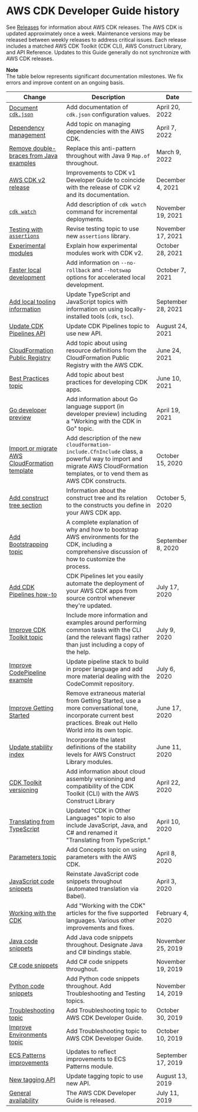 # AWS CDK Developer Guide history<a name="doc-history"></a>

See [Releases](https://github.com/awslabs/aws-cdk/releases) for information about AWS CDK releases\. The AWS CDK is updated approximately once a week\. Maintenance versions may be released between weekly releases to address critical issues\. Each release includes a matched AWS CDK Toolkit \(CDK CLI\), AWS Construct Library, and API Reference\. Updates to this Guide generally do not synchronize with AWS CDK releases\.

**Note**  
The table below represents significant documentation milestones\. We fix errors and improve content on an ongoing basis\.

| Change | Description | Date | 
| --- |--- |--- |
| [Document `cdk.json`](#doc-history) | Add documentation of `cdk.json` configuration values\. | April 20, 2022 | 
| [Dependency management](#doc-history) | Add topic on managing dependencies with the AWS CDK\. | April 7, 2022 | 
| [Remove double\-braces from Java examples](#doc-history) | Replace this anti\-pattern throughout with Java 9 `Map.of` throughout\. | March 9, 2022 | 
| [AWS CDK v2 release](#doc-history) | Improvements to CDK v1 Developer Guide to coincide with the release of CDK v2 and its documentation\. | December 4, 2021 | 
| [`cdk watch`](#doc-history) | Add description of `cdk watch` command for incremental deployments\. | November 19, 2021 | 
| [Testing with `assertions`](#doc-history) | Revise testing topic to use new `assertions` library\. | November 17, 2021 | 
| [Experimental modules](#doc-history) | Explain how experimental modules work with CDK v2\. | October 28, 2021 | 
| [Faster local development](#doc-history) | Add information on `--no-rollback` and `--hotswap` options for accelerated local development\. | October 7, 2021 | 
| [Add local tooling information](#doc-history) | Update TypeScript and JavaScript topics with information on using locally\-installed tools \(`cdk`, `tsc`\)\. | September 28, 2021 | 
| [Update CDK Pipelines API](#doc-history) | Update CDK Pipelines topic to use new API\. | August 24, 2021 | 
| [CloudFormation Public Registry](#doc-history) | Add topic about using resource definitions from the CloudFormation Public Registry with the AWS CDK\. | June 24, 2021 | 
| [Best Practices topic](#doc-history) | Add topic about best practices for developing CDK apps\. | June 10, 2021 | 
| [Go developer preview](#doc-history) | Add information about Go language support \(in developer preview\) including a "Working with the CDK in Go" topic\. | April 19, 2021 | 
| [Import or migrate AWS CloudFormation template](#doc-history) | Add description of the new `cloudformation-include.CfnInclude` class, a powerful way to import and migrate AWS CloudFormation templates, or to vend them as AWS CDK constructs\. | October 15, 2020 | 
| [Add construct tree section](#doc-history) | Information about the construct tree and its relation to the constructs you define in your AWS CDK app\. | October 5, 2020 | 
| [Add Bootstrapping topic](#doc-history) | A complete explanation of why and how to bootstrap AWS environments for the CDK, including a comprehensive discussion of how to customize the process\. | September 8, 2020 | 
| [Add CDK Pipelines how\-to](#doc-history) | CDK Pipelines let you easily automate the deployment of your AWS CDK apps from source control whenever they're updated\.  | July 17, 2020 | 
| [Improve CDK Toolkit topic](#doc-history) | Include more information and examples around performing common tasks with the CLI \(and the relevant flags\) rather than just including a copy of the help\. | July 9, 2020 | 
| [Improve CodePipeline example](#doc-history) | Update pipeline stack to build in proper language and add more material dealing with the CodeCommit repository\. | July 6, 2020 | 
| [Improve Getting Started](#doc-history) | Remove extraneous material from Getting Started, use a more conversational tone, incorporate current best practices\. Break out Hello World into its own topic\. | June 17, 2020 | 
| [Update stability index](#doc-history) | Incorporate the latest definitions of the stability levels for AWS Construct Library modules\. | June 11, 2020 | 
| [CDK Toolkit versioning](#doc-history) | Add information about cloud assembly versioning and compatibility of the CDK Toolkit \(CLI\) with the AWS Construct Library | April 22, 2020 | 
| [Translating from TypeScript](#doc-history) | Updated "CDK in Other Languages" topic to also include JavaScript, Java, and C\# and renamed it "Translating from TypeScript\." | April 10, 2020 | 
| [Parameters topic](#doc-history) | Add Concepts topic on using parameters with the AWS CDK\. | April 8, 2020 | 
| [JavaScript code snippets](#doc-history) | Reinstate JavaScript code snippets throughout \(automated translation via Babel\)\. | April 3, 2020 | 
| [Working with the CDK](#doc-history) | Add "Working with the CDK" articles for the five supported languages\. Various other improvements and fixes\. | February 4, 2020 | 
| [Java code snippets](#doc-history) | Add Java code snippets throughout\. Designate Java and C\# bindings stable\. | November 25, 2019 | 
| [C\# code snippets](#doc-history) | Add C\# code snippets throughout\. | November 19, 2019 | 
| [Python code snippets](#doc-history) | Add Python code snippets throughout\. Add Troubleshooting and Testing topics\. | November 14, 2019 | 
| [Troubleshooting topic](#doc-history) | Add Troubleshooting topic to AWS CDK Developer Guide\. | October 30, 2019 | 
| [Improve Environments topic](#doc-history) | Add Troubleshooting topic to AWS CDK Developer Guide\. | October 10, 2019 | 
| [ECS Patterns improvements](#doc-history) | Updates to reflect improvements to ECS Patterns module\. | September 17, 2019 | 
| [New tagging API](#doc-history) | Update tagging topic to use new API\. | August 13, 2019 | 
| [General availability](#doc-history) | The AWS CDK Developer Guide is released\. | July 11, 2019 | 